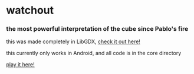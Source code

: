 # watchout

### the most powerful interpretation of the cube since Pablo's fire  

this was made completely in LibGDX, [check it out here!](https://libgdx.badlogicgames.com/)

this currently only works in Android, and all code is in the core directory  

[play it here!](https://play.google.com/store/apps/details?id=sfn.watchout)
